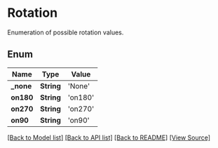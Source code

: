 # Rotation
Enumeration of possible rotation values.

## Enum
Name | Type | Value
------------ | ------------- | -------------
**_none** | **String** | 'None'
**on180** | **String** | 'on180'
**on270** | **String** | 'on270'
**on90** | **String** | 'on90'

[[Back to Model list]](../README.md#documentation-for-models) [[Back to API list]](../README.md#documentation-for-api-endpoints) [[Back to README]](../README.md) [[View Source]](../AsposePdfCloud/Models/Rotation.swift)

